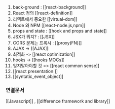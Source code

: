 ---
---



1. back-ground : [[react-background]]
2. React 정의 [[react-definition]]
3. 리액트에서 중요한 [[virtual-dom]]
4. Node 와 NPM [[react-node.js,npm]]
5. props and state : [[hook and props and state]]
6. JSX가 뭐지? :  [[JSX]]
8. CORS 문제는 프록시 : [[proxy(FN)]]
9. AJAX -> [[AJAX]]
10. 최적화 -> [[react optimization]]
11. hooks -> [[hooks MOCs]]
12. 잊지말아야할 것  => [[react common sense]]
13. [[react presentation ]]
14. [[syntatic_event_object]]


### 연결문서
[[Javascript]] , [[difference framework and library]]
